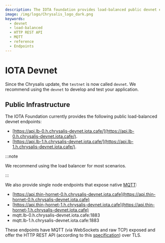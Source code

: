 ```yaml
---
description: The IOTA foundation provides load-balanced public devnet endpoints, where MQTT and the HTTP REST API are enabled.
image: /img/logo/Chrysalis_logo_dark.png
keywords:
  - devnet
  - load-balanced
  - HTTP REST API
  - MQTT
  - reference
  - Endpoints
---
```


# IOTA Devnet

Since the Chrysalis update, the `testnet` is now called `devnet`. We recommend using the `devnet` to develop and test your application.

## Public Infrastructure

The IOTA Foundation currently provides the following public load-balanced devnet endpoints:

- [https://api.lb-0.h.chrysalis-devnet.iota.cafe/](https://api.lb-0.h.chrysalis-devnet.iota.cafe/).
- [https://api.lb-1.h.chrysalis-devnet.iota.cafe/](https://api.lb-1.h.chrysalis-devnet.iota.cafe/).

:::note

We recommend using the load balancer for most scenarios.

:::

We also provide single node endpoints that expose native [MQTT](https://mqtt.org/):

- [https://api.thin-hornet-0.h.chrysalis-devnet.iota.cafe](https://api.thin-hornet-0.h.chrysalis-devnet.iota.cafe)
- [https://api.thin-hornet-1.h.chrysalis-devnet.iota.cafe](https://api.thin-hornet-1.h.chrysalis-devnet.iota.cafe)
- mqtt.lb-0.h.chrysalis-devnet.iota.cafe:1883
- mqtt.lb-1.h.chrysalis-devnet.iota.cafe:1883

These endpoints have MQTT (via WebSockets and raw TCP) exposed and offer the HTTP REST API (according to this [specification](/apis/core/v1/iota-rest-api)) over TLS.
